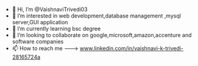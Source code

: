 - 👋 Hi, I’m @VaishnaviTrivedi03
- 👀 I’m interested in web development,database management ,mysql server,GUI application
- 🌱 I’m currently learning bsc degree
- 💞️ I’m looking to collaborate on google,microsoft,amazon,accenture and software companies
- 📫 How to reach me ---> www.linkedin.com/in/vaishnavi-k-trivedi-28165724a



<!---
VaishnaviTrivedi03/VaishnaviTrivedi03 is a ✨ special ✨ repository because its `README.md` (this file) appears on your GitHub profile.
You can click the Preview link to take a look at your changes.
--->
